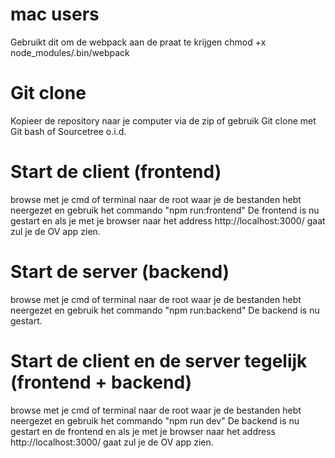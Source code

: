 # mac users 
Gebruikt dit om de webpack aan de praat te krijgen chmod +x node_modules/.bin/webpack

# Git clone
Kopieer de repository naar je computer via de zip of gebruik Git clone met Git bash of Sourcetree o.i.d.

# Start de client (frontend)

browse met je cmd of terminal naar de root waar je de bestanden hebt neergezet en gebruik het commando "npm run:frontend"
De frontend is nu gestart en als je met je browser naar het address http://localhost:3000/ gaat zul je de OV app zien.

# Start de server (backend)
browse met je cmd of terminal naar de root waar je de bestanden hebt neergezet en gebruik het commando "npm run:backend"
De backend is nu gestart.

# Start de client en de server tegelijk (frontend + backend)
browse met je cmd of terminal naar de root waar je de bestanden hebt neergezet en gebruik het commando "npm run dev"
De backend is nu gestart en de frontend en als je met je browser naar het address http://localhost:3000/ gaat zul je de OV app zien.
